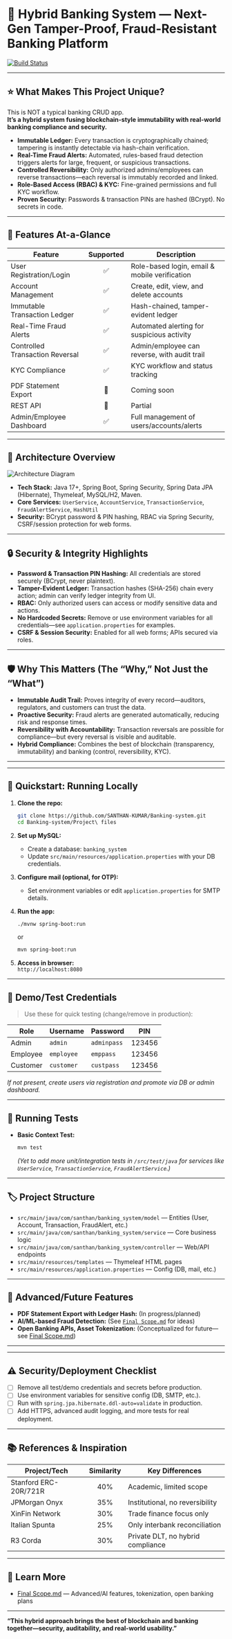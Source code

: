 # 🚀 Hybrid Banking System — Next-Gen Tamper-Proof, Fraud-Resistant Banking Platform

[![Build Status](https://github.com/SANTHAN-KUMAR/Banking-system/actions/workflows/maven-publish.yml/badge.svg)](https://github.com/SANTHAN-KUMAR/Banking-system/actions/workflows/maven-publish.yml)

---

## ⭐️ What Makes This Project Unique?

This is NOT a typical banking CRUD app.  
**It’s a hybrid system fusing blockchain-style immutability with real-world banking compliance and security.**

- **Immutable Ledger:** Every transaction is cryptographically chained; tampering is instantly detectable via hash-chain verification.
- **Real-Time Fraud Alerts:** Automated, rules-based fraud detection triggers alerts for large, frequent, or suspicious transactions.
- **Controlled Reversibility:** Only authorized admins/employees can reverse transactions—each reversal is immutably recorded and linked.
- **Role-Based Access (RBAC) & KYC:** Fine-grained permissions and full KYC workflow.
- **Proven Security:** Passwords & transaction PINs are hashed (BCrypt). No secrets in code.

---

## 🎯 Features At-a-Glance

| Feature                        | Supported | Description                                          |
|--------------------------------|:---------:|------------------------------------------------------|
| User Registration/Login        |    ✅     | Role-based login, email & mobile verification        |
| Account Management             |    ✅     | Create, edit, view, and delete accounts              |
| Immutable Transaction Ledger   |    ✅     | Hash-chained, tamper-evident ledger                  |
| Real-Time Fraud Alerts         |    ✅     | Automated alerting for suspicious activity           |
| Controlled Transaction Reversal|    ✅     | Admin/employee can reverse, with audit trail         |
| KYC Compliance                 |    ✅     | KYC workflow and status tracking                     |
| PDF Statement Export           |    🚧     | Coming soon                                          |
| REST API                       |    🚧     | Partial                                              |
| Admin/Employee Dashboard       |    ✅     | Full management of users/accounts/alerts             |

---

## 🏦 Architecture Overview

![Architecture Diagram](https://github.com/user-attachments/assets/ba299f4b-be23-478b-85eb-59ba17c22062)

- **Tech Stack:** Java 17+, Spring Boot, Spring Security, Spring Data JPA (Hibernate), Thymeleaf, MySQL/H2, Maven.
- **Core Services:** `UserService`, `AccountService`, `TransactionService`, `FraudAlertService`, `HashUtil`
- **Security:** BCrypt password & PIN hashing, RBAC via Spring Security, CSRF/session protection for web forms.

---

## 🔒 Security & Integrity Highlights

- **Password & Transaction PIN Hashing:** All credentials are stored securely (BCrypt, never plaintext).
- **Tamper-Evident Ledger:** Transaction hashes (SHA-256) chain every action; admin can verify ledger integrity from UI.
- **RBAC:** Only authorized users can access or modify sensitive data and actions.
- **No Hardcoded Secrets:** Remove or use environment variables for all credentials—see `application.properties` for examples.
- **CSRF & Session Security:** Enabled for all web forms; APIs secured via roles.

---

## 🛡️ Why This Matters (The “Why,” Not Just the “What”)

- **Immutable Audit Trail:** Proves integrity of every record—auditors, regulators, and customers can trust the data.
- **Proactive Security:** Fraud alerts are generated automatically, reducing risk and response times.
- **Reversibility with Accountability:** Transaction reversals are possible for compliance—but every reversal is visible and auditable.
- **Hybrid Compliance:** Combines the best of blockchain (transparency, immutability) and banking (control, reversibility, KYC).

---


---

## 🚦 Quickstart: Running Locally

1. **Clone the repo:**
   ```bash
   git clone https://github.com/SANTHAN-KUMAR/Banking-system.git
   cd Banking-system/Project\ files
   ```

2. **Set up MySQL:**
   - Create a database: `banking_system`
   - Update `src/main/resources/application.properties` with your DB credentials.

3. **Configure mail (optional, for OTP):**
   - Set environment variables or edit `application.properties` for SMTP details.

4. **Run the app:**
   ```bash
   ./mvnw spring-boot:run
   ```
   or
   ```bash
   mvn spring-boot:run
   ```

5. **Access in browser:**  
   `http://localhost:8080`

---

## 👤 Demo/Test Credentials

> Use these for quick testing (change/remove in production):

| Role      | Username    | Password    | PIN    |
|-----------|-------------|-------------|--------|
| Admin     | `admin`     | `adminpass` | 123456 |
| Employee  | `employee`  | `emppass`   | 123456 |
| Customer  | `customer`  | `custpass`  | 123456 |

*If not present, create users via registration and promote via DB or admin dashboard.*

---

## 🧪 Running Tests

- **Basic Context Test:**  
  ```bash
  mvn test
  ```
  *(Yet to add more unit/integration tests in `/src/test/java` for services like `UserService`, `TransactionService`, `FraudAlertService`.)*

---

## 🏷️ Project Structure

- `src/main/java/com/santhan/banking_system/model` — Entities (User, Account, Transaction, FraudAlert, etc.)
- `src/main/java/com/santhan/banking_system/service` — Core business logic
- `src/main/java/com/santhan/banking_system/controller` — Web/API endpoints
- `src/main/resources/templates` — Thymeleaf HTML pages
- `src/main/resources/application.properties` — Config (DB, mail, etc.)

---

## 📝 Advanced/Future Features

- **PDF Statement Export with Ledger Hash:** (In progress/planned)
- **AI/ML-based Fraud Detection:** (See [`Final Scope.md`](Final%20Scope.md) for ideas)
- **Open Banking APIs, Asset Tokenization:** (Conceptualized for future—see [Final Scope.md](Final%20Scope.md))

---


---

## ⚠️ Security/Deployment Checklist

- [ ] Remove all test/demo credentials and secrets before production.
- [ ] Use environment variables for sensitive config (DB, SMTP, etc.).
- [ ] Run with `spring.jpa.hibernate.ddl-auto=validate` in production.
- [ ] Add HTTPS, advanced audit logging, and more tests for real deployment.

---

## 📚 References & Inspiration

| Project/Tech          | Similarity | Key Differences                           |
|-----------------------|:----------:|-------------------------------------------|
| Stanford ERC-20R/721R |    40%     | Academic, limited scope                   |
| JPMorgan Onyx         |    35%     | Institutional, no reversibility           |
| XinFin Network        |    30%     | Trade finance focus only                  |
| Italian Spunta        |    25%     | Only interbank reconciliation             |
| R3 Corda              |    30%     | Private DLT, no hybrid compliance         |


---

## 📄 Learn More

- [Final Scope.md](Final%20Scope.md) — Advanced/AI features, tokenization, open banking plans

---

**“This hybrid approach brings the best of blockchain and banking together—security, auditability, and real-world usability.”**
